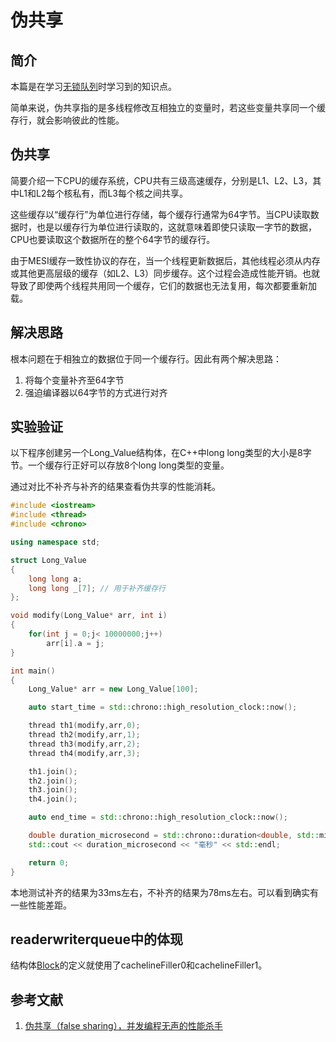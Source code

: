 # 伪共享

## 简介

本篇是在学习[无锁队列](https://github.com/cameron314/readerwriterqueue)时学习到的知识点。

简单来说，伪共享指的是多线程修改互相独立的变量时，若这些变量共享同一个缓存行，就会影响彼此的性能。

## 伪共享

简要介绍一下CPU的缓存系统，CPU共有三级高速缓存，分别是L1、L2、L3，其中L1和L2每个核私有，而L3每个核之间共享。

这些缓存以“缓存行”为单位进行存储，每个缓存行通常为64字节。当CPU读取数据时，也是以缓存行为单位进行读取的，这就意味着即使只读取一字节的数据，CPU也要读取这个数据所在的整个64字节的缓存行。

由于MESI缓存一致性协议的存在，当一个线程更新数据后，其他线程必须从内存或其他更高层级的缓存（如L2、L3）同步缓存。这个过程会造成性能开销。也就导致了即使两个线程共用同一个缓存，它们的数据也无法复用，每次都要重新加载。

## 解决思路

根本问题在于相独立的数据位于同一个缓存行。因此有两个解决思路：

1. 将每个变量补齐至64字节
2. 强迫编译器以64字节的方式进行对齐

## 实验验证

以下程序创建另一个Long_Value结构体，在C++中long long类型的大小是8字节。一个缓存行正好可以存放8个long long类型的变量。

通过对比不补齐与补齐的结果查看伪共享的性能消耗。

```C++
#include <iostream>
#include <thread>
#include <chrono>

using namespace std;

struct Long_Value
{
	long long a;
	long long _[7];	// 用于补齐缓存行
};

void modify(Long_Value* arr, int i)
{
	for(int j = 0;j< 10000000;j++)
		arr[i].a = j;
}

int main()
{
	Long_Value* arr = new Long_Value[100];

	auto start_time = std::chrono::high_resolution_clock::now();

	thread th1(modify,arr,0);
	thread th2(modify,arr,1);
	thread th3(modify,arr,2);
	thread th4(modify,arr,3);

	th1.join();
	th2.join();
	th3.join();
	th4.join();

	auto end_time = std::chrono::high_resolution_clock::now();

	double duration_microsecond = std::chrono::duration<double, std::milli>(end_time - start_time).count();
	std::cout << duration_microsecond << "毫秒" << std::endl;

	return 0;
}
```

本地测试补齐的结果为33ms左右，不补齐的结果为78ms左右。可以看到确实有一些性能差距。

## readerwriterqueue中的体现

结构体[Block](https://github.com/cameron314/readerwriterqueue/blob/16b48ae1148284e7b40abf72167206a4390a4592/readerwriterqueue.h#L695)的定义就使用了cachelineFiller0和cachelineFiller1。

## 参考文献

1. [伪共享（false sharing），并发编程无声的性能杀手](https://www.cnblogs.com/cyfonly/p/5800758.html)